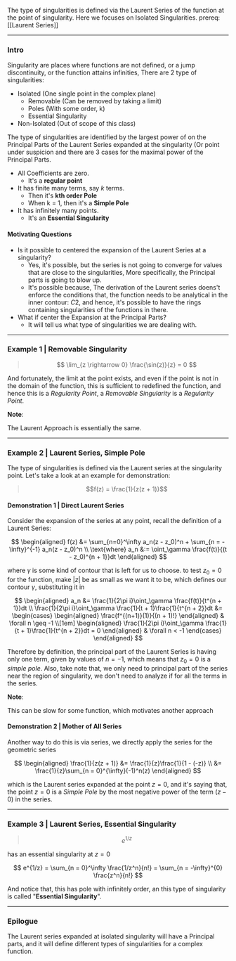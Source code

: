The type of singularities is defined via the Laurent Series of the function at the point of singularity. Here we focuses on Isolated Singularities. 
prereq: [[Laurent Series]]

---
### **Intro**

Singularity are places where functions are not defined, or a jump discontinuity, or the function attains infinities, There are 2 type of singularities: 
* Isolated (One single point in the complex plane)
	* Removable (Can be removed by taking a limit)
	* Poles (With some order, k)
	* Essential Singularity
* Non-Isolated (Out of scope of this class)

The type of singularities are identified by the largest power of on the Principal Parts of the Laurent Series expanded at the singularity (Or point under suspicion and there are 3 cases for the maximal power of the Principal Parts. 

* All Coefficients are zero. 
	* It's a **regular point**
* It has finite many terms, say $k$ terms. 
	* Then it's **kth order Pole**
	* When k = 1, then it's a **Simple Pole**
* It has infinitely many points. 
	* It's an **Essential Singularity**

#### **Motivating Questions**

* Is it possible to centered the expansion of the Laurent Series at a singularity? 
	* Yes, it's possible, but the series is not going to converge for values that are close to the singularities, More specifically, the Principal parts is going to blow up. 
	* It's possible because, The derivation of the Laurent series doens't enforce the conditions that, the function needs to be analytical in the inner contour: $C2$, and hence, it's possible to have the rings containing singularities of the functions in there. 
* What if center the Expansion at the Principal Parts? 
	* It will tell us what type of singularities we are dealing with. 


---
### **Example 1 | Removable Singularity**

> $$
> \lim_{z \rightarrow 0} \frac{\sin(z)}{z} = 0
> $$

And fortunately, the limit at the point exists, and even if the point is not in the domain of the function, this is sufficient to redefined the function, and hence this is a *Regularity Point*, a *Removable Singularity* is a *Regularity Point*. 

**Note**: 

The Laurent Approach is essentially the same. 

---
### **Example 2 | Laurent Series, Simple Pole**

The type of singularities is defined via the Laurent series at the singularity point. Let's take a look at an example for demonstration: 

> $$f(z) = \frac{1}{z(z + 1)}$$

#### **Demonstration 1 | Direct Laurent Series** 

Consider the expansion of the series at any point, recall the definition of a Laurent Series:

$$
\begin{aligned}
	f(z) &= \sum_{n=0}^\infty a_n(z - z_0)^n +  \sum_{n = -\infty}^{-1} a_n(z - z_0)^n
	\\
	\text{where} a_n &:= \oint_\gamma \frac{f(t)}{(t - z_0)^{n + 1}}dt
\end{aligned}
$$

where $\gamma$ is some kind of contour that is left for us to choose. to test $z_0 = 0$ for the function, make $|z|$ be as small as we want it to be, which defines our contour $\gamma$, substituting it in

$$
\begin{aligned}
	a_n &= \frac{1}{2\pi i}\oint_\gamma \frac{f(t)}{t^{n + 1}}dt
	\\
	\frac{1}{2\pi i}\oint_\gamma \frac{1}{t + 1}\frac{1}{t^{n + 2}}dt 
	&= 
	\begin{cases}
		\begin{aligned}
			\frac{f^{(n+1)}(1)}{(n + 1)!} 
		\end{aligned}
		&
		\forall n \geq -1	
		\\[1em]
		\begin{aligned}
			\frac{1}{2\pi i}\oint_\gamma \frac{1}{t + 1}\frac{1}{t^{n + 2}}dt = 0 
		\end{aligned}
		& \forall n < -1
	\end{cases}
\end{aligned}
$$

Therefore by definition, the principal part of the Laurent Series is having only one term, given by values of $n = -1$, which means that $z_0 = 0$ is a *simple pole*. Also, take note that, we only need to principal part of the series near the region of singularity, we don't need to analyze if for all the terms in the series. 

**Note**: 

This can be slow for some function, which motivates another approach 

#### **Demonstration 2 | Mother of All Series**

Another way to do this is via series, we directly apply the series for the geometric series

$$
\begin{aligned}
	\frac{1}{z(z + 1)} &= \frac{1}{z}\frac{1}{1 - (-z)}
	\\
	&= \frac{1}{z}\sum_{n = 0}^{\infty}(-1)^n(z)
\end{aligned}
$$

which is the Laurent series expanded at the point $z = 0$, and it's saying that, the point $z = 0$ is a *Simple Pole* by the most negative power of the term $(z - 0)$ in the series. 

---
### **Example 3 | Laurent Series, Essential Singularity**


> $$
> e^{1/z}
> $$

has an essential singularity at $z = 0$

$$
e^{1/z} = \sum_{n = 0}^\infty \frac{1/z^n}{n!} = \sum_{n = -\infty}^{0} \frac{z^n}{n!}
$$

And notice that, this has pole with infinitely order, an this type of singularity is called "**Essential Singularity**". 

---
### **Epilogue**
The Laurent series expanded at isolated singularity will have a Principal parts, and it will define different types of singularities for a complex function. 

